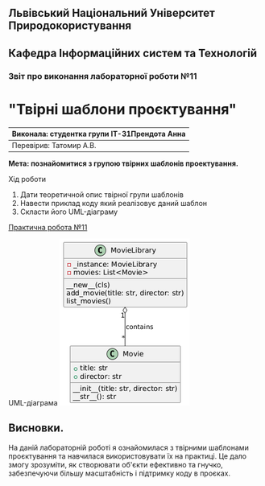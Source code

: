 ## Львівський Національний Університет Природокористування
## Кафедра Інформаційних систем та Технологій



### Звіт про виконання лабораторної роботи №11
# "Твірні шаблони проєктування"



| Виконала: студентка групи ІТ-31Прендота Анна |
|----------------------------------------------|
| Перевірив: Татомир А.В.               |




**Мета: познайомитися з групою твірних шаблонів проектування.**


Хід роботи

1. Дати теоретичной опис твірної групи шаблонів
2. Навести приклад коду який реалізовує даний шаблон
3. Скласти його UML-діаграму 

[Практична робота №11](https://github.com/KhrystynaLutsiv/IT-21_OOP/blob/master/Anna_Prendota/lab%2011/1) 

UML-діаграма
![Movie Library Diagram](lab11.png)

## Висновки. 

На даній лабораторній роботі я ознайомилася з твірними шаблонами проєктування та навчилася використовувати їх на практиці. Це дало змогу зрозуміти, як створювати об'єкти ефективно та гнучко, забезпечуючи більшу масштабність і підтримку коду в проєках. 
